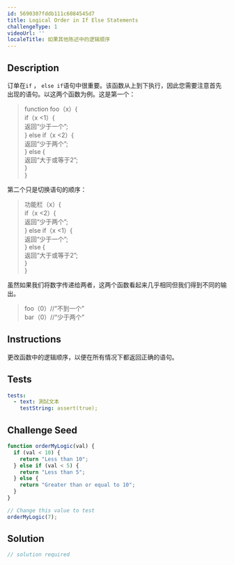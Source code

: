 ```yaml
---
id: 5690307fddb111c6084545d7
title: Logical Order in If Else Statements
challengeType: 1
videoUrl: ''
localeTitle: 如果其他陈述中的逻辑顺序
---
```


## Description
<section id="description">订单在<code>if</code> ， <code>else if</code>语句中很重要。该函数从上到下执行，因此您需要注意首先出现的语句。以这两个函数为例。这是第一个： <blockquote> function foo（x）{ <br> if（x &lt;1）{ <br>返回“少于一个”; <br> } else if（x &lt;2）{ <br>返回“少于两个”; <br> } else { <br>返回“大于或等于2”; <br> } <br> } </blockquote>第二个只是切换语句的顺序： <blockquote>功能栏（x）{ <br> if（x &lt;2）{ <br>返回“少于两个”; <br> } else if（x &lt;1）{ <br>返回“少于一个”; <br> } else { <br>返回“大于或等于2”; <br> } <br> } </blockquote>虽然如果我们将数字传递给两者，这两个函数看起来几乎相同但我们得到不同的输出。 <blockquote> foo（0）//“不到一个” <br> bar（0）//“少于两个” </blockquote></section>

## Instructions
<section id="instructions">更改函数中的逻辑顺序，以便在所有情况下都返回正确的语句。 </section>

## Tests
<section id='tests'>

```yml
tests:
  - text: 測試文本
    testString: assert(true);

```

</section>

## Challenge Seed
<section id='challengeSeed'>

<div id='js-seed'>

```js
function orderMyLogic(val) {
  if (val < 10) {
    return "Less than 10";
  } else if (val < 5) {
    return "Less than 5";
  } else {
    return "Greater than or equal to 10";
  }
}

// Change this value to test
orderMyLogic(7);

```

</div>



</section>

## Solution
<section id='solution'>

```js
// solution required
```
</section>

